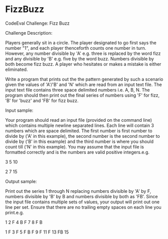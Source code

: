 FizzBuzz
========

CodeEval Challenge: Fizz Buzz

Challenge Description:

Players generally sit in a circle. The player designated to go first says the number "1", and each player thenceforth counts one number in turn. However, any number divisible by 'A' e.g. three is replaced by the word fizz and any divisible by 'B' e.g. five by the word buzz. Numbers divisible by both become fizz buzz. A player who hesitates or makes a mistake is either eliminated.

Write a program that prints out the the pattern generated by such a scenario given the values of 'A'/'B' and 'N' which are read from an input text file. The input text file contains three space delimited numbers i.e. A, B, N. The program should then print out the final series of numbers using 'F' for fizz, 'B' for 'buzz' and 'FB' for fizz buzz.

Input sample:

Your program should read an input file (provided on the command line) which contains multiple newline separated lines. Each line will contain 3 numbers which are space delimited. The first number is first number to divide by ('A' in this example), the second number is the second number to divide by ('B' in this example) and the third number is where you should count till ('N' in this example). You may assume that the input file is formatted correctly and is the numbers are valid positive integers.e.g.

3 5 10

2 7 15

Output sample:

Print out the series 1 through N replacing numbers divisible by 'A' by F, numbers divisible by 'B' by B and numbers divisible by both as 'FB'. Since the input file contains multiple sets of values, your output will print out one line per set. Ensure that there are no trailing empty spaces on each line you print.e.g.


1 2 F 4 B F 7 8 F B

1 F 3 F 5 F B F 9 F 11 F 13 FB 15
